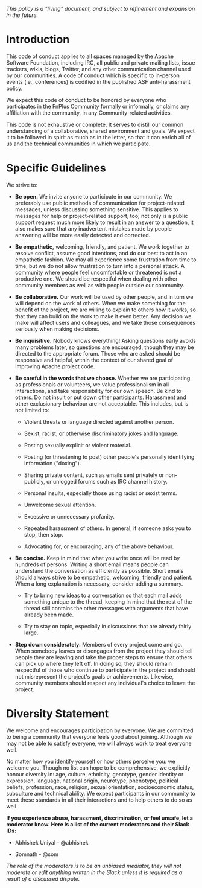 *This policy is a "living" document, and subject to refinement and expansion in the future.*

# Introduction

This code of conduct applies to all spaces managed by the Apache Software Foundation, including IRC, all public and private mailing lists, issue trackers, wikis, blogs, Twitter, and any other communication channel used by our communities. A code of conduct which is specific to in-person events (ie., conferences) is codified in the published ASF anti-harassment policy.

We expect this code of conduct to be honored by everyone who participates in the FnPlus Community formally or informally, or claims any affiliation with the community, in any Community-related activities.

This code is not exhaustive or complete. It serves to distill our common understanding of a collaborative, shared environment and goals. We expect it to be followed in spirit as much as in the letter, so that it can enrich all of us and the technical communities in which we participate.

# Specific Guidelines

We strive to:

-   **Be open.** We invite anyone to participate in our community. We preferably use public methods of communication for project-related messages, unless discussing something sensitive. This applies to messages for help or project-related support, too; not only is a public support request much more likely to result in an answer to a question, it also makes sure that any inadvertent mistakes made by people answering will be more easily detected and corrected.
    
-   **Be empathetic,** welcoming, friendly, and patient. We work together to resolve conflict, assume good intentions, and do our best to act in an empathetic fashion. We may all experience some frustration from time to time, but we do not allow frustration to turn into a personal attack. A community where people feel uncomfortable or threatened is not a productive one. We should be respectful when dealing with other community members as well as with people outside our community.
    
-   **Be collaborative.** Our work will be used by other people, and in turn we will depend on the work of others. When we make something for the benefit of the project, we are willing to explain to others how it works, so that they can build on the work to make it even better. Any decision we make will affect users and colleagues, and we take those consequences seriously when making decisions.
    
-   **Be inquisitive.** Nobody knows everything! Asking questions early avoids many problems later, so questions are encouraged, though they may be directed to the appropriate forum. Those who are asked should be responsive and helpful, within the context of our shared goal of improving Apache project code.
    
-   **Be careful in the words that we choose.** Whether we are participating as professionals or volunteers, we value professionalism in all interactions, and take responsibility for our own speech. Be kind to others. Do not insult or put down other participants. Harassment and other exclusionary behaviour are not acceptable. This includes, but is not limited to:
    
    -   Violent threats or language directed against another person.
        
    -   Sexist, racist, or otherwise discriminatory jokes and language.
        
    -   Posting sexually explicit or violent material.
        
    -   Posting (or threatening to post) other people's personally identifying information ("doxing").
        
    -   Sharing private content, such as emails sent privately or non-publicly, or unlogged forums such as IRC channel history.
        
    -   Personal insults, especially those using racist or sexist terms.
        
    -   Unwelcome sexual attention.
        
    -   Excessive or unnecessary profanity.
        
    -   Repeated harassment of others. In general, if someone asks you to stop, then stop.
        
    -   Advocating for, or encouraging, any of the above behaviour.
        
-   **Be concise.** Keep in mind that what you write once will be read by hundreds of persons. Writing a short email means people can understand the conversation as efficiently as possible. Short emails should always strive to be empathetic, welcoming, friendly and patient. When a long explanation is necessary, consider adding a summary.
    
    -   Try to bring new ideas to a conversation so that each mail adds something unique to the thread, keeping in mind that the rest of the thread still contains the other messages with arguments that have already been made.
        
    -   Try to stay on topic, especially in discussions that are already fairly large.
        
-   **Step down considerately.** Members of every project come and go. When somebody leaves or disengages from the project they should tell people they are leaving and take the proper steps to ensure that others can pick up where they left off. In doing so, they should remain respectful of those who continue to participate in the project and should not misrepresent the project's goals or achievements. Likewise, community members should respect any individual's choice to leave the project.
    

# Diversity Statement

We welcome and encourages participation by everyone. We are committed to being a community that everyone feels good about joining. Although we may not be able to satisfy everyone, we will always work to treat everyone well.

No matter how you identify yourself or how others perceive you: we welcome you. Though no list can hope to be comprehensive, we explicitly honour diversity in: age, culture, ethnicity, genotype, gender identity or expression, language, national origin, neurotype, phenotype, political beliefs, profession, race, religion, sexual orientation, socioeconomic status, subculture and technical ability. We expect participants in our community to meet these standards in all their interactions and to help others to do so as well.

**If you experience abuse, harassment, discrimination, or feel unsafe, let a moderator know. Here is a list of the current moderators and their Slack IDs:**

-   Abhishek Uniyal - @abhishek
    
-   Somnath - @som
    
*The role of the moderators is to be an unbiased mediator, they will not moderate or edit anything written in the Slack unless it is required as a result of a discussed dispute.*
